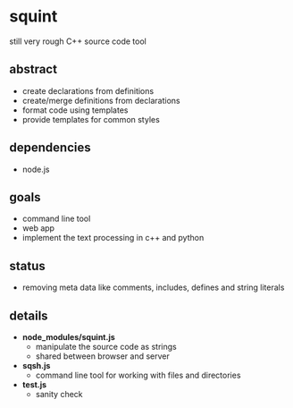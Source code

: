 <h1>squint</h1>
<p>still very rough C++ source code tool</p>

<h2>abstract</h2>
  <ul>
    <li>create declarations from definitions
    <li>create/merge definitions from declarations 
    <li>format code using templates
    <li>provide templates for common styles
  </ul>

<h2>dependencies</h2>
  <ul>
    <li>node.js
  </ul>

<h2>goals</h2> 
  <ul>
    <li>command line tool
    <li>web app
    <li>implement the text processing in c++ and python
  </ul>

<h2>status</h2>
  <ul>
    <li> removing meta data like comments, includes, defines and string literals
  </ul>
  
<h2>details</h2>
  <ul>
    <li><b> node_modules/squint.js </b>
      <ul> 
        <li> manipulate the source code as strings 
        <li> shared between browser and server
      </ul>
    <li><b> sqsh.js </b>
      <ul>
        <li> command line tool for working with files and directories
      </ul>
    <li><b> test.js </b>
      <ul> 
        <li> sanity check 
      </ul> 
  </ul>
